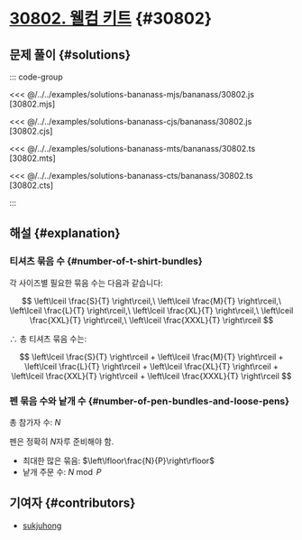 # [30802. 웰컴 키트](https://www.acmicpc.net/problem/30802) {#30802}

## 문제 풀이 {#solutions}

::: code-group

<<< @/../../examples/solutions-bananass-mjs/bananass/30802.js [30802.mjs]

<<< @/../../examples/solutions-bananass-cjs/bananass/30802.js [30802.cjs]

<<< @/../../examples/solutions-bananass-mts/bananass/30802.ts [30802.mts]

<<< @/../../examples/solutions-bananass-cts/bananass/30802.ts [30802.cts]

:::

## 해설 {#explanation}

### 티셔츠 묶음 수 {#number-of-t-shirt-bundles}

각 사이즈별 필요한 묶음 수는 다음과 같습니다:

$$
\left\lceil \frac{S}{T} \right\rceil,\
\left\lceil \frac{M}{T} \right\rceil,\
\left\lceil \frac{L}{T} \right\rceil,\
\left\lceil \frac{XL}{T} \right\rceil,\
\left\lceil \frac{XXL}{T} \right\rceil,\
\left\lceil \frac{XXXL}{T} \right\rceil
$$

$\therefore$ 총 티셔츠 묶음 수는:

$$
\left\lceil \frac{S}{T} \right\rceil +
\left\lceil \frac{M}{T} \right\rceil +
\left\lceil \frac{L}{T} \right\rceil +
\left\lceil \frac{XL}{T} \right\rceil +
\left\lceil \frac{XXL}{T} \right\rceil +
\left\lceil \frac{XXXL}{T} \right\rceil
$$

### 펜 묶음 수와 낱개 수 {#number-of-pen-bundles-and-loose-pens}

총 참가자 수: $N$  

펜은 정확히 $N$자루 준비해야 함.

- 최대한 많은 묶음: $\left\lfloor\frac{N}{P}\right\rfloor$
- 낱개 주문 수: $N\bmod P$

## 기여자 {#contributors}

- [sukjuhong](https://github.com/sukjuhong)
